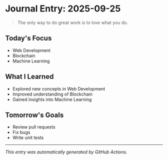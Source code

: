 # Journal Entry: 2025-09-25

> The only way to do great work is to love what you do.

## Today's Focus
- Web Development
- Blockchain
- Machine Learning

## What I Learned
- Explored new concepts in Web Development
- Improved understanding of Blockchain
- Gained insights into Machine Learning

## Tomorrow's Goals
- Review pull requests
- Fix bugs
- Write unit tests

---
*This entry was automatically generated by GitHub Actions.*